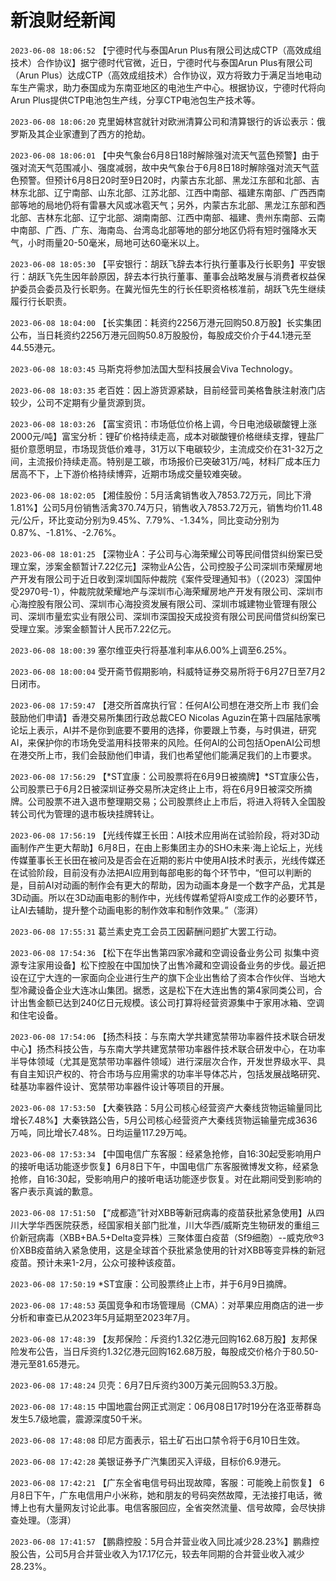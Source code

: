 # 新浪财经新闻
`2023-06-08 18:06:52` 【宁德时代与泰国Arun Plus有限公司达成CTP（高效成组技术）合作协议】据宁德时代官微，近日，宁德时代与泰国Arun Plus有限公司（Arun Plus）达成CTP（高效成组技术）合作协议，双方将致力于满足当地电动车生产需求，助力泰国成为东南亚地区的电池生产中心。根据协议，宁德时代将向Arun Plus提供CTP电池包生产线，分享CTP电池包生产技术等。

`2023-06-08 18:06:20` 克里姆林宫就针对欧洲清算公司和清算银行的诉讼表示：俄罗斯及其企业家遭到了西方的抢劫。

`2023-06-08 18:06:01` 【中央气象台6月8日18时解除强对流天气蓝色预警】由于强对流天气范围减小、强度减弱，故中央气象台于6月8日18时解除强对流天气蓝色预警。但预计6月8日20时至9日20时，内蒙古东北部、黑龙江东部和北部、吉林东北部、辽宁南部、山东北部、江苏北部、江西中南部、福建东南部、广西西南部等地的局地仍将有雷暴大风或冰雹天气；另外，内蒙古东北部、黑龙江东部和西北部、吉林东北部、辽宁北部、湖南南部、江西中南部、福建、贵州东南部、云南中南部、广西、广东、海南岛、台湾岛北部等地的部分地区仍将有短时强降水天气，小时雨量20-50毫米，局地可达60毫米以上。

`2023-06-08 18:05:30` 【平安银行：胡跃飞辞去本行执行董事及行长职务】平安银行：胡跃飞先生因年龄原因，辞去本行执行董事、董事会战略发展与消费者权益保护委员会委员及行长职务。在冀光恒先生的行长任职资格核准前，胡跃飞先生继续履行行长职责。

`2023-06-08 18:04:00`   【长实集团：耗资约2256万港元回购50.8万股】长实集团公布，当日耗资约2256万港元回购50.8万股股份，每股成交价介于44.1港元至44.55港元。

`2023-06-08 18:03:45` 马斯克将参加法国大型科技展会Viva Technology。

`2023-06-08 18:03:35` 老百姓：因上游货源紧缺，目前经营司美格鲁肤注射液门店较少，公司不定期有少量货源到货。

`2023-06-08 18:03:26` 【富宝资讯：市场低位价格上调，今日电池级碳酸锂上涨2000元/吨】富宝分析：锂矿价格持续走高，成本对碳酸锂价格继续支撑，锂盐厂挺价意愿明显，市场现货低价难寻，31万以下电碳较少，主流成交价在31-32万之间，主流报价持续走高。特别是工碳，市场报价已突破31万/吨，材料厂成本压力居高不下，上下游价格持续博弈，近期市场成交量较难突破。

`2023-06-08 18:02:05` 【湘佳股份：5月活禽销售收入7853.72万元，同比下滑1.81%】公司5月份销售活禽370.74万只，销售收入7853.72万元，销售均价11.48元/公斤，环比变动分别为9.45%、7.79%、-1.34%，同比变动分别为0.87%、-1.81%、-2.76%。

`2023-06-08 18:01:25` 【深物业A：子公司与心海荣耀公司等民间借贷纠纷案已受理立案，涉案金额暂计7.22亿元】深物业A公告，公司控股子公司深圳市荣耀房地产开发有限公司于近日收到深圳国际仲裁院《案件受理通知书》（（2023）深国仲受2970号-1），仲裁院就荣耀地产与深圳市心海荣耀房地产开发有限公司、深圳市心海控股有限公司、深圳市心海投资发展有限公司、深圳市城建物业管理有限公司、深圳市量宏实业有限公司、深圳市深国投天成投资有限公司民间借贷纠纷案已受理立案。涉案金额暂计人民币7.22亿元。

`2023-06-08 18:00:39` 塞尔维亚央行将基准利率从6.00%上调至6.25%。

`2023-06-08 18:00:04` 受开斋节假期影响，科威特证券交易所将于6月27日至7月2日闭市。

`2023-06-08 17:59:47` 【港交所首席执行官：任何AI公司想在港交所上市 我们会鼓励他们申请】香港交易所集团行政总裁CEO Nicolas Aguzin在第十四届陆家嘴论坛上表示，AI并不是你到底要不要用的选择，你要跟上节奏，与时俱进，研究AI，来保护你的市场免受滥用科技带来的风险。任何AI的公司包括OpenAI公司想在港交所上市，我们会鼓励他们申请，我们也希望他们能满足我们的上市要求。

`2023-06-08 17:56:29`   【*ST宜康：公司股票将在6月9日被摘牌】*ST宜康公告，公司股票已于6月2日被深圳证券交易所决定终止上市，将在6月9日被深交所摘牌。公司股票不进入退市整理期交易；公司股票终止上市后，将进入将转入全国股转公司代为管理的退市板块挂牌转让。

`2023-06-08 17:56:19` 【光线传媒王长田：AI技术应用尚在试验阶段，将对3D动画制作产生更大帮助】6月8日，在由上影集团主办的SHO未来·海上论坛上，光线传媒董事长王长田在被问及是否会在近期的影片中使用AI技术时表示，光线传媒还在试验阶段，目前没有办法把AI应用到每部电影的每个环节中，“但可以判断的是，目前AI对动画的制作会有更大的帮助，因为动画本身是一个数字产品，尤其是3D动画。所以在3D动画电影的制作中，光线传媒希望将AI变成工作的必要环节，让AI去辅助，提升整个动画电影的制作效率和制作效果。”（澎湃）

`2023-06-08 17:55:31` 葛兰素史克工会员工因薪酬问题扩大罢工行动。

`2023-06-08 17:54:36`   【松下在华出售第四家冷藏和空调设备业务公司 拟集中资源专注家用设备】松下控股在中国加快了出售冷藏和空调设备业务的步伐。最近把设在辽宁大连的一家面向企业进行生产的旗下企业出售给了资本合作伙伴、当地大型冷藏设备企业大连冰山集团。据悉，这是松下在大连出售的第4家同类公司，合计出售金额已达到240亿日元规模。该公司打算将经营资源集中于家用冰箱、空调和住宅设备。

`2023-06-08 17:54:06`   【扬杰科技：与东南大学共建宽禁带功率器件技术联合研发中心】扬杰科技公告，与东南大学共建宽禁带功率器件技术联合研发中心，在功率半导体领域（尤其是宽禁带功率器件领域）进行深层次合作，开发世界级水平、具有自主知识产权的、符合市场与应用需求的功率半导体芯片，包括发展战略研究、硅基功率器件设计、宽禁带功率器件设计等项目的开展。

`2023-06-08 17:53:50` 【大秦铁路：5月公司核心经营资产大秦线货物运输量同比增长7.48%】大秦铁路公告，5月公司核心经营资产大秦线货物运输量完成3636万吨，同比增长7.48%。日均运量117.29万吨。

`2023-06-08 17:53:34` 【中国电信广东客服：经紧急抢修，自16:30起受影响用户的接听电话功能逐步恢复】6月8日下午，中国电信广东客服微博发文称，经紧急抢修，自16:30起，受影响用户的接听电话功能逐步恢复。对在此期间受到影响的客户表示真诚的歉意。

`2023-06-08 17:51:50`   【“成都造”针对XBB等新冠病毒的疫苗获批紧急使用】从四川大学华西医院获悉，经国家相关部门批准，川大华西/威斯克生物研发的重组三价新冠病毒（XBB+BA.5+Delta变异株）三聚体蛋白疫苗（Sf9细胞）--威克欣®3价XBB疫苗纳入紧急使用，这是全球首个获批紧急使用的针对XBB等变异株的新冠疫苗。预计未来1-2月，公众可接种该疫苗。

`2023-06-08 17:50:19` *ST宜康：公司股票终止上市，并于6月9日摘牌。

`2023-06-08 17:48:53` 英国竞争和市场管理局（CMA）：对苹果应用商店的进一步分析和审查已从2023年5月延期至2023年7月。

`2023-06-08 17:48:39`   【友邦保险：斥资约1.32亿港元回购162.68万股】友邦保险发布公告，当日斥资约1.32亿港元回购162.68万股，每股成交价格介于80.50-港元至81.65港元。

`2023-06-08 17:48:24` 贝壳：6月7日斥资约300万美元回购53.3万股。

`2023-06-08 17:48:15` 中国地震台网正式测定：06月08日17时19分在洛亚蒂群岛发生5.7级地震，震源深度50千米。

`2023-06-08 17:48:08`   印尼方面表示，铝土矿石出口禁令将于6月10日生效。

`2023-06-08 17:42:28`   美银证券予广汽集团买入评级，目标价6.9港元。

`2023-06-08 17:42:21` 【广东全省电信号码出现故障，客服：可能晚上前恢复】 6月8日下午，广东电信用户小米称，她和朋友的号码突然故障，无法接打电话，微博上也有大量网友讨论此事。电信客服回应，全省突然流量、信号故障，会尽快排查处理。（澎湃）

`2023-06-08 17:41:57`   【鹏鼎控股：5月合并营业收入同比减少28.23%】鹏鼎控股公告，公司5月合并营业收入为17.17亿元，较去年同期的合并营业收入减少28.23%。

